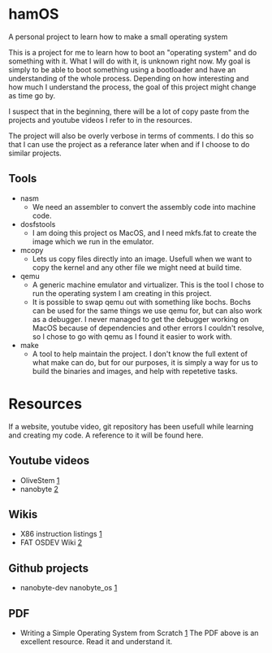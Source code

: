 # hamOS
A personal project to learn how to make a small operating system

This is a project for me to learn how to boot an "operating system" and do
something with it. What I will do with it, is unknown right now. My goal is
simply to be able to boot something using a bootloader and have an
understanding of the whole process. Depending on how interesting and how much I
understand the process, the goal of this project might change as time go by.

I suspect that in the beginning, there will be a lot of copy paste from the
projects and youtube videos I refer to in the resources.

The project will also be overly verbose in terms of comments. I do this so that
I can use the project as a referance later when and if I choose to do similar
projects.


## Tools 
  - nasm
    - We need an assembler to convert the assembly code into machine code.
  - dosfstools
    - I am doing this project os MacOS, and I need mkfs.fat to create the image
      which we run in the emulator.
  - mcopy
    - Lets us copy files directly into an image. Usefull when we want to copy
      the kernel and any other file we might need at build time.
  - qemu
    - A generic machine emulator and virtualizer. This is the tool I chose to
      run the operating system I am creating in this project.
    - It is possible to swap qemu out with something like bochs. Bochs can be
      used for the same things we use qemu for, but can also work as a
      debugger. I never managed to get the debugger working on MacOS because of
      dependencies and other errors I couldn't resolve, so I chose to go with
      qemu as I found it easier to work with.
  - make
    - A tool to help maintain the project. I don't know the full extent of what
      make can do, but for our purposes, it is simply a way for us to build the
      binaries and images, and help with repetetive tasks.
  

# Resources
If a website, youtube video, git repository has been usefull while learning and
creating my code. A reference to it will be found here.


## Youtube videos
  - OliveStem [1](https://www.youtube.com/@olivestemlearning)
  - nanobyte [2](https://www.youtube.com/@nanobyte-dev)


## Wikis
  - X86 instruction listings
    [1](https://en.wikipedia.org/wiki/X86_instruction_listings)
  - FAT OSDEV Wiki [2](https://wiki.osdev.org/FAT#Boot_Record)


## Github projects
  - nanobyte-dev nanobyte_os
    [1](https://github.com/nanobyte-dev/nanobyte_os.git)


## PDF
  - Writing a Simple Operating System from Scratch
    [1](https://www.cs.bham.ac.uk/~exr/lectures/opsys/10_11/lectures/os-dev.pdf)
    The PDF above is an excellent resource. Read it and understand it.
